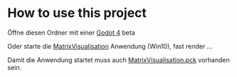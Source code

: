 # How to use this project

Öffne diesen Ordner mit einer [Godot 4](https://godotengine.org/article/dev-snapshot-godot-4-0-beta-10#downloads) beta

Oder starte die [MatrixVisualisation](MatrixVisualisation.console.exe) Anwendung (Win10), fast render ...

Damit die Anwendung startet muss auch [MatrixVisualisation.pck](MatrixVisualisation.pck) vorhanden sein.